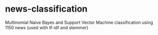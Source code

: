 # news-classification
Multinomial Naive Bayes and Support Vector Machine classification using 1150 news (used with tf-idf and stemmer)
